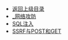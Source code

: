 - [返回上级目录](../_sidebar.md)
- [_网络攻防](_网络攻防.md)
- [SQL注入](SQL注入.md)
- [SSRF与POST和GET](SSRF与POST和GET.md)